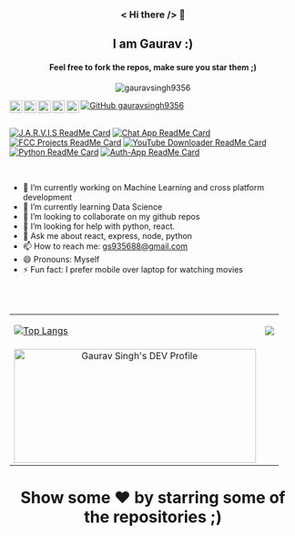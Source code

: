 
  
<h3 align ="center" > <  Hi there /> 👋 </h3>
  <h2 align ="center"> I am Gaurav :) </h2>
  <h4 align ="center">Feel free to fork the repos, make sure you star them ;)</h4>
  

<p align="center"> <img src="https://komarev.com/ghpvc/?username=gauravsingh9356&label=Views&color=blue&style=plastic" alt="gauravsingh9356" /> </p>

<a  align="center" href="https://twitter.com/GauravS36826604">
  <img align="left" alt="Gaurav's Twitter" width="22px" src="https://cdn.jsdelivr.net/npm/simple-icons@v3/icons/twitter.svg" />
</a>
<a align="center" href="https://linkedin.com/in/gaurav-singh-154348191/">
  <img align="left" alt="Gaurav's Linkdein" width="22px" src="https://cdn.jsdelivr.net/npm/simple-icons@v3/icons/linkedin.svg" />
</a>
<a align="center" href="https://github.com/gauravsingh9356">
  <img align="left" alt="Gaurav's Github" width="22px" src="https://cdn.jsdelivr.net/npm/simple-icons@v3/icons/github.svg" />
</a>

<a align="center" href="https://instagram.com/gauravsingh9356_/">
  <img align="left" alt="Gaurav's Instagram" width="22px" src="https://cdn.jsdelivr.net/npm/simple-icons@v3/icons/instagram.svg" />
</a>
<a align="center" href="https://www.facebook.com/profile.php?id=100044465438895">
  <img align="left" alt="Gaurav's Facebook" width="22px" src="https://cdn.jsdelivr.net/npm/simple-icons@v3/icons/facebook.svg" />
</a>

[![GitHub gauravsingh9356](https://img.shields.io/github/followers/gauravsingh9356?label=follow&style=social)](https://github.com/gauravsingh9356)
<br/>
<br/>


[![J.A.R.V.I.S ReadMe Card](https://github-readme-stats.vercel.app/api/pin/?username=gauravsingh9356&repo=J.A.R.V.I.S&show_owner=true&theme=dark)](https://github.com/gauravsingh9356/J.A.R.V.I.S)
[![Chat App ReadMe Card](https://github-readme-stats.vercel.app/api/pin/?username=gauravsingh9356&repo=Chat-App&show_owner=true&theme=dracula)](https://github.com/gauravsingh9356/Chat-App)
[![FCC Projects ReadMe Card](https://github-readme-stats.vercel.app/api/pin/?username=gauravsingh9356&repo=FreeCodeCamp-Projects&show_owner=true&theme=tokyonight)](https://github.com/gauravsingh9356/FreeCodeCamp-Projects)
[![YouTube Downloader ReadMe Card](https://github-readme-stats.vercel.app/api/pin/?username=gauravsingh9356&repo=Youtube-Downloader&show_owner=true&theme=highcontrast)](https://github.com/gauravsingh9356/Youtube-Downloader)
[![Python ReadMe Card](https://github-readme-stats.vercel.app/api/pin/?username=gauravsingh9356&repo=Python&show_owner=true&theme=radical)](https://github.com/gauravsingh9356/Python)
[![Auth-App ReadMe Card](https://github-readme-stats.vercel.app/api/pin/?username=gauravsingh9356&repo=Auth-App&show_owner=true&theme=merko)](https://github.com/gauravsingh9356/Auth-App)






<br/>





- 🔭 I’m currently working on Machine Learning and cross platform development
- 🌱 I’m currently learning Data Science
- 👯 I’m looking to collaborate on my github repos
- 🤔 I’m looking for help with python, react.
- 💬 Ask me about react, express, node, python
- 📫 How to reach me: gs935688@gmail.com
- 😄 Pronouns: Myself
- ⚡ Fun fact: I prefer mobile over laptop for watching movies

<br/>
<table>
<tr>
  
  <td>
  
[![Top Langs](https://github-readme-stats.vercel.app/api/top-langs/?username=GauravSingh9356&theme=merko)](https://github.com/GauravSingh9356)
</td>
<td>
<img align='center' src='https://github-readme-stats.vercel.app/api?username=gauravsingh9356&&show_icons=true&title_color=ffffff&icon_color=55E897&text_color=5EACE1&bg_color=151515'/>
</td>
  </tr>
  
  <tr>
  
  <td>
<a align='center' href="https://dev.to/gauravsingh9356">
  <img align ="center" src="https://d2fltix0v2e0sb.cloudfront.net/dev-badge.svg" alt="Gaurav Singh's DEV Profile" height="200" width="425">
</a>
  </td>
  
  </tr>

<br/>


</table>

<div align='center'>
  <h1 align='center'> Show some ❤️ by starring some of the repositories ;) </h1>
  </div>
